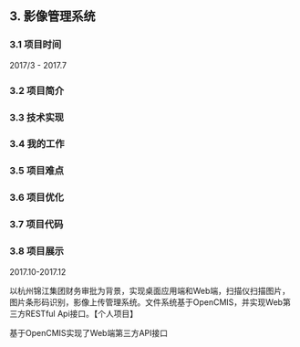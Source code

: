 ## 3. 影像管理系统

### 3.1 项目时间

2017/3 - 2017.7

### 3.2 项目简介



### 3.3 技术实现



### 3.4 我的工作



### 3.5 项目难点



### 3.6 项目优化



### 3.7 项目代码



### 3.8 项目展示

2017.10-2017.12

以杭州锦江集团财务审批为背景，实现桌面应用端和Web端，扫描仪扫描图片，图片条形码识别，影像上传管理系统。文件系统基于OpenCMIS，并实现Web第三方RESTful Api接口。【个人项目】

基于OpenCMIS实现了Web端第三方API接口

